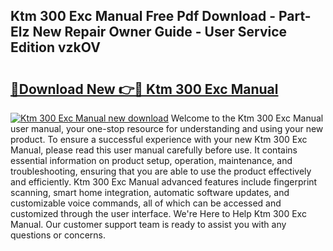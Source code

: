 ## Ktm 300 Exc Manual Free Pdf Download - Part-Elz New Repair Owner Guide - User Service Edition vzkOV

# <h2><a href="http://bc84245.oget.top/?id=Ktm+300+Exc+Manual">🔗Download New 👉🔴 Ktm 300 Exc Manual</a></h2>

[![Ktm 300 Exc Manual new download](https://i.imgur.com/5g1atiW.png)](http://bc84245.oget.top/?id=Ktm+300+Exc+Manual)
Welcome to the Ktm 300 Exc Manual user manual, your one-stop resource for understanding and using your new product. To ensure a successful experience with your new Ktm 300 Exc Manual, please read this user manual carefully before use. It contains essential information on product setup, operation, maintenance, and troubleshooting, ensuring that you are able to use the product effectively and efficiently. Ktm 300 Exc Manual advanced features include fingerprint scanning, smart home integration, automatic software updates, and customizable voice commands, all of which can be accessed and customized through the user interface. We're Here to Help Ktm 300 Exc Manual. Our customer support team is ready to assist you with any questions or concerns.
